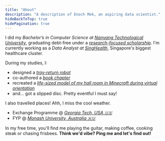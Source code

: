 ```yaml
---
title: "About"
description: "A description of Enoch Mok, an aspiring data scientist."
hideBackToTop: true
hidePagination: true
---
```


I did my _Bachelor’s in Computer Science at [Nanyang Technological University](https://www.ntu.edu.sg/)_, graduating debt-free under a [_research-focused scholarship_](https://www.ntu.edu.sg/admissions/undergraduate/premier-scholar-programmes/cn-yang-scholars-programme). I'm currently working as a _Data Analyst at [SingHealth](https://www.singhealth.com.sg/)_, Singapore's biggest healthcare cluster.

During my studies, I:

- designed a [_tray-return robot_](https://blogs.ntu.edu.sg/ps9888-2021-g15/)
- co-authored a [_book chapter_](https://www.igi-global.com/chapter/federated-learning-for-breast-cancer-classification/338985)
- recreated a [_life-sized model of my hall room in Minecraft during virtual orientation_](/OrientationHallRoomMinecraft.jpg)
- and... got a slipped disc. Pretty eventful I must say!

I also travelled places! Ahh, I miss the cool weather.

- Exchange Programme @ [_Georgia Tech, USA 🇺🇸_](https://www.gatech.edu/)
- FYP @ [_Monash University, Australia 🇦🇺_](https://www.monash.edu/)

In my free time, you'll find me playing the guitar, making coffee, cooking steak or chasing frisbees. **Think we'd vibe? Ping me and let's find out!**
